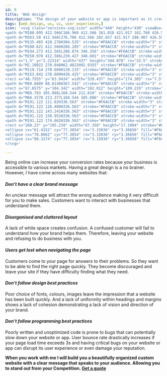 ```yaml
---
id: 0
title: 'Web design'
description: 'The design of your website or app is important as it creates a first impression about your business. This will determine whether users stick around to browse more or move on to the next site. Which is why providing high quality design and user experience is imperative.'
tags: [web_design, ux, ui, user_experience,]
icon: '<svg class="services-svg-icon" width="440" height="430" viewBox="0 0 440 430" fill="none" xmlns="http://www.w3.org/2000/svg">
<path d="M180.095 412.566C166.969 412.566 161.018 421.917 162.768 426.593" stroke="#F6ACCB" stroke-width="3" stroke-linecap="round"/>
<path d="M263.58 412.566C276.706 412.566 282.657 421.917 280.907 426.593" stroke="#F6ACCB" stroke-width="3" stroke-linecap="round"/>
<path d="M135.465 428.276H304.535" stroke="#F6ACCB" stroke-width="3" stroke-linecap="round"/>
<path d="M180.621 412.566H266.205" stroke="#F6ACCB" stroke-width="3" stroke-linecap="round"/>
<path d="M194.272 412.565L206.874 346.356" stroke="#F6ACCB" stroke-width="3" stroke-linecap="round"/>
<path d="M250.978 412.566L239.427 348.601" stroke="#F6ACCB" stroke-width="3" stroke-linecap="round"/>
<rect x="1.5" y="2.22314" width="437" height="344.878" rx="33.5" stroke="#F6ACCB" stroke-width="3"/>
<path d="M2.10022 270.048H62.4821H92.9355" stroke="#F6ACCB" stroke-width="3" stroke-linecap="round"/>
<path d="M119.714 270.609H130.215" stroke="#F6ACCB" stroke-width="3" stroke-linecap="round"/>
<path d="M153.842 270.609H438.425" stroke="#F6ACCB" stroke-width="3" stroke-linecap="round"/>
<rect x="48.7555" y="63.9434" width="320.437" height="174.305" rx="7.5" stroke="#F6ACCB" stroke-width="3"/>
<path d="M49.8809 88.8148H367.542" stroke="#F6ACCB" stroke-width="3" stroke-linecap="round"/>
<rect x="67.6575" y="104.342" width="102.012" height="109.219" stroke="#F6ACCB" stroke-width="3"/>
<path d="M68.783 105.086L168.544 212.816" stroke="#F6ACCB" stroke-width="3" stroke-linecap="round"/>
<path d="M68.2578 213.377L168.544 105.086" stroke="#F6ACCB" stroke-width="3" stroke-linecap="round"/>
<path d="M191.122 111.82H336.563" stroke="#F6ACCB" stroke-width="3" stroke-linecap="round"/>
<path d="M191.122 126.408H336.563" stroke="#F6ACCB" stroke-width="3" stroke-linecap="round"/>
<path d="M191.122 143.241H336.563" stroke="#F6ACCB" stroke-width="3" stroke-linecap="round"/>
<path d="M191.122 158.951H336.563" stroke="#F6ACCB" stroke-width="3" stroke-linecap="round"/>
<path d="M191.122 174.662H336.563" stroke="#F6ACCB" stroke-width="3" stroke-linecap="round"/>
<rect x="268.23" y="195.239" width="67.358" height="17.1994" stroke="#F6ACCB" stroke-width="3"/>
<ellipse cx="61.4152" cy="77.3854" rx="3.15036" ry="3.36656" fill="#F6ACCB"/>
<ellipse cx="70.8662" cy="77.3854" rx="3.15036" ry="3.36656" fill="#F6ACCB"/>
<ellipse cx="80.3174" cy="77.3854" rx="3.15036" ry="3.36656" fill="#F6ACCB"/>
</svg>'

---
```



Being online can increase your conversion rates because your business is accessible to various markets. Having a great design is a no brainer. However, I have come across many websites that:

#### *Don’t have a clear brand message*
An unclear message will attract the wrong audience making it very difficult for you to make sales. Customers want to interact with businesses that understand them.

#### *Disorganised and cluttered layout*
A lack of white space creates confusion. A confused customer will fail to understand how your brand helps them. Therefore, leaving your website and refusing to do business with you.

#### *Users get lost when navigating the page*
Customers come to your page for answers to their problems. So they want to be able to find the right page quickly. They become discouraged and leave your site if they have difficulty finding what they need.

#### *Don’t follow design best practices*
Poor choice of fonts, colours, images leave the impression that a website has been built quickly. And a lack of uniformity within headings and margins shows a lack of cohesion demonstrating a lack of vision and direction of your brand. 

#### *Don’t follow programming best practices*
Poorly written and unoptimized code is prone to bugs that can potentially slow down your website or app. User bounce rate drastically increases if your page load time exceeds 3s and having critical bugs on your website or app can disrupt its user experience or even damage your reputation.

**When you work with me I will build you a beautifully organized custom website with a clear message that speaks to your audience. Allowing you to stand out from your Competition.  <a href='#'>Get a quote</a>**
